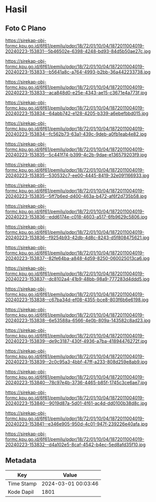 # Hasil

## Foto C Plano

https://sirekap-obj-formc.kpu.go.id/6f61/pemilu/pdpr/18/72/01/10/04/1872011004019-20240223-153831--5b46502e-6398-4248-bd93-84d5b50ae27c.jpg

https://sirekap-obj-formc.kpu.go.id/6f61/pemilu/pdpr/18/72/01/10/04/1872011004019-20240223-153833--b5641a8c-a764-4993-b2bb-36a442233738.jpg

https://sirekap-obj-formc.kpu.go.id/6f61/pemilu/pdpr/18/72/01/10/04/1872011004019-20240223-153833--aca848d0-e25e-4343-ae15-c3671e4a773f.jpg

https://sirekap-obj-formc.kpu.go.id/6f61/pemilu/pdpr/18/72/01/10/04/1872011004019-20240223-153834--64abb742-e128-4205-b339-a6ebefbbd015.jpg

https://sirekap-obj-formc.kpu.go.id/6f61/pemilu/pdpr/18/72/01/10/04/1872011004019-20240223-153834--fc562b73-63a1-439c-9deb-a0fb1eab4e82.jpg

https://sirekap-obj-formc.kpu.go.id/6f61/pemilu/pdpr/18/72/01/10/04/1872011004019-20240223-153835--5c441f74-b399-4c2b-9dae-e136579203f9.jpg

https://sirekap-obj-formc.kpu.go.id/6f61/pemilu/pdpr/18/72/01/10/04/1872011004019-20240223-153835--530532c7-ee00-4445-8419-32e091166933.jpg

https://sirekap-obj-formc.kpu.go.id/6f61/pemilu/pdpr/18/72/01/10/04/1872011004019-20240223-153835--5ff7b6ed-d400-463a-b472-af6f2d735b58.jpg

https://sirekap-obj-formc.kpu.go.id/6f61/pemilu/pdpr/18/72/01/10/04/1872011004019-20240223-153836--edd6174e-c018-4603-a517-6fb9629c5806.jpg

https://sirekap-obj-formc.kpu.go.id/6f61/pemilu/pdpr/18/72/01/10/04/1872011004019-20240223-153836--f9254b93-42db-4d8c-8243-d5f808475621.jpg

https://sirekap-obj-formc.kpu.go.id/6f61/pemilu/pdpr/18/72/01/10/04/1872011004019-20240223-153837--82fe64ba-a848-4d59-8250-060025013ca6.jpg

https://sirekap-obj-formc.kpu.go.id/6f61/pemilu/pdpr/18/72/01/10/04/1872011004019-20240223-153837--dc8102a4-41b9-48bb-98a9-777283d4ddd5.jpg

https://sirekap-obj-formc.kpu.go.id/6f61/pemilu/pdpr/18/72/01/10/04/1872011004019-20240223-153838--c67ba34d-ef08-4355-bce8-803f6b6e6198.jpg

https://sirekap-obj-formc.kpu.go.id/6f61/pemilu/pdpr/18/72/01/10/04/1872011004019-20240223-153838--6e53588a-6566-4e0b-809a-143582c8ad23.jpg

https://sirekap-obj-formc.kpu.go.id/6f61/pemilu/pdpr/18/72/01/10/04/1872011004019-20240223-153839--de9c3187-430f-4936-a7ba-41894476272f.jpg

https://sirekap-obj-formc.kpu.go.id/6f61/pemilu/pdpr/18/72/01/10/04/1872011004019-20240223-153839--2c0c95a3-4bbf-47ff-a233-808d259e8ab9.jpg

https://sirekap-obj-formc.kpu.go.id/6f61/pemilu/pdpr/18/72/01/10/04/1872011004019-20240223-153840--78c97e4b-3736-4465-b85f-1745c3ce6ae7.jpg

https://sirekap-obj-formc.kpu.go.id/6f61/pemilu/pdpr/18/72/01/10/04/1872011004019-20240223-153840--9019d87a-5d01-4f61-ac4d-dd0100b38d8c.jpg

https://sirekap-obj-formc.kpu.go.id/6f61/pemilu/pdpr/18/72/01/10/04/1872011004019-20240223-153841--e346e905-950d-4c01-947f-239226e40afa.jpg

https://sirekap-obj-formc.kpu.go.id/6f61/pemilu/pdpr/18/72/01/10/04/1872011004019-20240223-153832--d4a102e5-8caf-4542-b4ec-5ed8afd35f10.jpg


## Metadata

| Key        | Value               |
| ---------- | ------------------- |
| Time Stamp | 2024-03-01 00:03:46 |
| Kode Dapil | 1801                |



